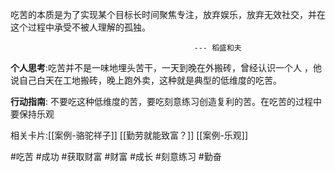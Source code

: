 吃苦的本质是为了实现某个目标长时间聚焦专注，放弃娱乐，放弃无效社交，并在这个过程中承受不被人理解的孤独。

											 --- 稻盛和夫


**个人思考**:吃苦并不是一味地埋头苦干，一天到晚在外搬砖，曾经认识一个人 ，他说自己白天在工地搬砖，晚上跑外卖，这种就是典型的低维度的吃苦。

**行动指南**: 不要吃这种低维度的苦，要吃刻意练习创造复利的苦。在吃苦的过程中要保持乐观

相关卡片:[[案例-骆驼祥子]]
[[勤劳就能致富？]]
[[案例-乐观]]



#吃苦 #成功 #获取财富 #财富 #成长
#刻意练习
#勤奋 







